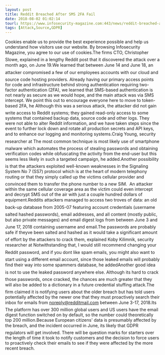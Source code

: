 ```yaml
---
layout: post
title: Reddit Breached After SMS 2FA Fail
date: 2018-08-02 01:02:14
tourl: https://www.infosecurity-magazine.com:443/news/reddit-breached-after-sms-2fa-fail/
tags: [Attack,Source,GDPR]
---
```

Cookies enable us to provide the best experience possible and help us understand how visitors use our website. By browsing Infosecurity Magazine, you agree to our use of cookies.The firms CTO, Christopher Slowe, explained in a lengthy Reddit post that it discovered the attack over a month ago, on June 19.We learned that between June 14 and June 18, an attacker compromised a few of our employees accounts with our cloud and source code hosting providers. Already having our primary access points for code and infrastructure behind strong authentication requiring two-factor authentication (2FA), we learned that SMS-based authentication is not nearly as secure as we would hope, and the main attack was via SMS intercept. We point this out to encourage everyone here to move to token-based 2FA, he Although this was a serious attack, the attacker did not gain write access to Reddit systems; they gained read-only access to some systems that contained backup data, source code and other logs. They were not able to alter Reddit information, and we have taken steps since the event to further lock down and rotate all production secrets and API keys, and to enhance our logging and monitoring systems.Craig Young, security researcher at The most common technique is most likely use of smartphone malware which automates the process of stealing passwords and obtaining verification codes while obfuscating the activity from the end-user but this seems less likely in such a targeted campaign, he added.Another possibility is that the attackers exploited well-known weaknesses in the Signaling System No 7 (SS7) protocol which is at the heart of modern telephony routing or that they simply called up the victims cellular provider and convinced them to transfer the phone number to a new SIM.  An attacker within the same cellular coverage area as the victim could even intercept and decrypt SMS out of the air with just a couple hundred dollars of equipment.Reddits attackers managed to access two troves of data: an old back-up database from 2005-07 featuring account credentials (username salted hashed passwords), email addresses, and all content (mostly public, but also private messages) and email digest logs from between June 3 and June 17, 2018 containing username and email.The passwords are probably safe if theyve been salted and hashed as it would take a significant amount of effort by the attackers to crack them, explained Koby Kilimnik, security researcher at Notwithstanding that, I would still recommend changing your Reddit password, and if you dont like spam emails, you might also want to start using a different email account, since those leaked emails will probably find their way into some spammers database, he addedAnother good idea is not to use the leaked password anywhere else. Although its hard to crack those passwords, once cracked, the chances are much greater that they will also be added to a dictionary in a future credential stuffing attack.The firm claimed it is notifying users about the older breach but has told users potentially affected by the newer one that they must proactively search their inbox for emails from noreply@redditmail.com between June 3-17, 2018.Its The platform has over 300 million global users and US users have the email digest function switched on by default, so the number could theoretically top 200 million.Because European citizens' data is presumably affected by the breach, and the incident occurred in June, its likely that GDPR regulators will get involved. There will be question marks for starters over the length of time it took to notify customers and the decision to force users to proactively check their emails to see if they were affected by the more recent breach.